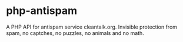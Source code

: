 php-antispam
============

A PHP API for antispam service cleantalk.org. Invisible protection from spam, no captches, no puzzles, no animals and no math. 

